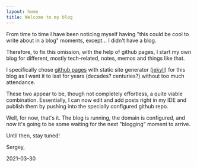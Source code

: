 ```yaml
---
layout: home
title: Welcome to my blog
---
```

From time to time I have been noticing myself having "this could be cool to write about in a blog" moments, except... I didn't have a blog.

Therefore, to fix this omission, with the help of github pages, I start my own blog for different, mostly tech-related, notes, memos and things like that.

I specifically chose [github pages](https://pages.github.com/) with static site generator ([jekyll](https://jekyllrb.com/)) for this blog as I want it to last for years (decades? centuries?) without too much attendance.

These two appear to be, though not completely effortless, a quite viable combination. Essentially, I can now edit and add posts right in my IDE and publish them by pushing into the specially configured github repo.

Well, for now, that's it. The blog is running, the domain is configured, and now it's going to be some waiting for the next "blogging" moment to arrive.

Until then, stay tuned!

Sergey,

2021-03-30
